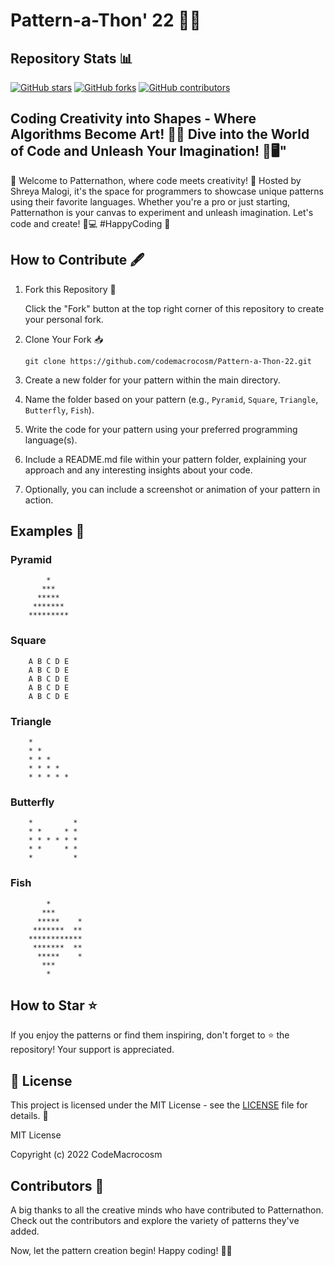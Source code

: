 # Pattern-a-Thon' 22 🎨✨ 

## Repository Stats 📊

[![GitHub stars](https://img.shields.io/github/stars/codemacrocosm/Pattern-a-Thon-22.svg)](https://github.com/codemacrocosm/Pattern-a-Thon-22/stargazers)
[![GitHub forks](https://img.shields.io/github/forks/codemacrocosm/Pattern-a-Thon-22.svg)](https://github.com/codemacrocosm/Pattern-a-Thon-22/network)
[![GitHub contributors](https://img.shields.io/github/contributors/codemacrocosm/Pattern-a-Thon-22.svg)](https://github.com/codemacrocosm/Pattern-a-thon-22/graphs/contributors)


## Coding Creativity into Shapes - Where Algorithms Become Art! 🌈✨ Dive into the World of Code and Unleash Your Imagination! 🚀🖥️"

🎨 Welcome to Patternathon, where code meets creativity! 🚀 Hosted by Shreya Malogi, it's the space for programmers to showcase unique patterns using their favorite languages. Whether you're a pro or just starting, Patternathon is your canvas to experiment and unleash imagination. Let's code and create! 🌈💻 #HappyCoding 🌟


## How to Contribute 🖋️



1. Fork this Repository 🍴

    Click the "Fork" button at the top right corner of this repository to create your personal fork.

2. Clone Your Fork 📥

       git clone https://github.com/codemacrocosm/Pattern-a-Thon-22.git
       

3. Create a new folder for your pattern within the main directory.
   
5.  Name the folder based on your pattern (e.g., `Pyramid`, `Square`, `Triangle`, `Butterfly`, `Fish`).
   
7. Write the code for your pattern using your preferred programming language(s).

8. Include a README.md file within your pattern folder, explaining your approach and any interesting insights about your code.

9. Optionally, you can include a screenshot or animation of your pattern in action.

## Examples 🌟

### Pyramid
```
        *    
       ***   
      *****  
     ******* 
    *********
```

### Square
```
    A B C D E
    A B C D E
    A B C D E
    A B C D E
    A B C D E
```

### Triangle
```
    * 
    * * 
    * * * 
    * * * * 
    * * * * * 
```

### Butterfly
```
    *         *
    * *     * *
    * * * * * *
    * *     * *
    *         *
```

### Fish
```
        *
       ***
      *****    *
     *******  **
    ************
     *******  **
      *****    *
       ***
        *
```

## How to Star ⭐

If you enjoy the patterns or find them inspiring, don't forget to ⭐ the repository! Your support is appreciated.

## 📄 License

This project is licensed under the MIT License - see the [LICENSE](LICENSE) file for details. 📜

MIT License

Copyright (c) 2022 CodeMacrocosm


## Contributors 🙌

A big thanks to all the creative minds who have contributed to Patternathon. Check out the contributors and explore the variety of patterns they've added.

Now, let the pattern creation begin! Happy coding! 🎨✨

